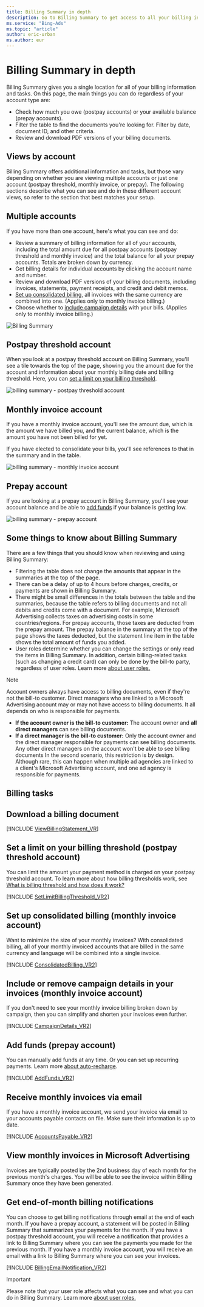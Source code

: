 ```yaml
---
title: Billing Summary in depth
description: Go to Billing Summary to get access to all your billing information and manage billing tasks, such as consolidating your bills, setting a limit on your billing threshold, and adding prepaid funds.
ms.service: "Bing-Ads"
ms.topic: "article"
author: eric-urban
ms.author: eur
---
```


# Billing Summary in depth

Billing Summary gives you a single location for all of your billing information and tasks. On this page, the main things you can do regardless of your account type are:
- Check how much you owe (postpay accounts) or your available balance (prepay accounts).
- Filter the table to find the documents you're looking for. Filter by date, document ID, and other criteria.
- Review and download PDF versions of your billing documents.

## Views by account

Billing Summary offers additional information and tasks, but those vary depending on whether you are viewing multiple accounts or just one account (postpay threshold, monthly invoice, or prepay). The following sections describe what you can see and do in these different account views, so refer to the section that best matches your setup.

## Multiple accounts
If you have more than one account, here's what you can see and do:

- Review a summary of billing information for all of your accounts, including the total amount due for all postpay accounts (postpay threshold and monthly invoice) and the total balance for all your prepay accounts. Totals are broken down by currency.
- Get billing details for individual accounts by clicking the account name and number.
- Review and download PDF versions of your billing documents, including invoices, statements, payment receipts, and credit and debit memos.
- [Set up consolidated billing](#consolidated), all invoices with the same currency are combined into one. (Applies only to monthly invoice billing.)
- Choose whether to [include campaign details](#campdetails) with your bills. (Applies only to monthly invoice billing.)

![Billing Summary](../images/BA_ScreenCap_BillingTab.png)
## Postpay threshold account
When you look at a postpay threshold account on Billing Summary, you'll see a tile towards the top of the page, showing you the amount due for the account and information about your monthly billing date and billing threshold. Here, you can [set a limit on your billing threshold](#limit).

![billing summary - postpay threshold account](../images/BA_ScreenCap_BillingTab_Postpay.png)
## Monthly invoice account
If you have a monthly invoice account, you'll see the amount due, which is the amount we have billed you, and the current balance, which is the amount you have not been billed for yet.

If you have elected to consolidate your bills, you'll see references to that in the summary and in the table.

![billing summary - monthly invoice account](../images/BA_ScreenCap_BillingTab_Invoice.png)
## Prepay account
If you are looking at a prepay account in Billing Summary, you'll see your account balance and be able to [add funds](#addfunds) if your balance is getting low.

![billing summary - prepay account](../images/BA_ScreenCap_BillingTab_Prepay.png)

## Some things to know about Billing Summary

There are a few things that you should know when reviewing and using Billing Summary:

- Filtering the table does not change the amounts that appear in the summaries at the top of the page.
- There can be a delay of up to 4 hours before charges, credits, or payments are shown in Billing Summary.
- There might be small differences in the totals between the table and the summaries, because the table refers to billing documents and not all debits and credits come with a document. For example, Microsoft Advertising collects taxes on advertising costs in some countries/regions. For prepay accounts, those taxes are deducted from the prepay amount. The prepay balance in the summary at the top of the page shows the taxes deducted, but the statement line item in the table shows the total amount of funds you added.
- User roles determine whether you can change the settings or only read the items in Billing Summary. In addition, certain billing-related tasks (such as changing a credit card) can only be done by the bill-to party, regardless of user roles. Learn more [about user roles.](./hlp_BA_CONC_SSUserRoles.md)

> [!NOTE]
> Account owners always have access to billing documents, even if they're not the bill-to customer. Direct managers who are linked to a Microsoft Advertising account may or may not have access to billing documents. It all depends on who is responsible for payments.
> 
> - **If the account owner is the bill-to customer:** The account owner and **all direct managers** can see billing documents.
> - **If a direct manager is the bill-to customer:** Only the account owner and the direct manager responsible for payments can see billing documents. Any other direct managers on the account won't be able to see billing documents
> In the second scenario, this restriction is by design. Although rare, this can happen when multiple ad agencies are linked to a client's Microsoft Advertising account, and one ad agency is responsible for payments.

## Billing tasks

## Download a billing document
[!INCLUDE [ViewBillingStatement_VR](./includes/ViewBillingStatement_VR.md)]
## Set a limit on your billing threshold (postpay threshold account)
You can limit the amount your payment method is charged on your postpay threshold account. To learn more about how billing thresholds work, see [What is billing threshold and how does it work?](./hlp_BA_CONC_BillingThreshold.md)

[!INCLUDE [SetLimitBillingThreshold_VR2](./includes/SetLimitBillingThreshold_VR2.md)]
## Set up consolidated billing (monthly invoice account)
Want to minimize the size of your monthly invoices? With consolidated billing, all of your monthly invoiced accounts that are billed in the same currency and language will be combined into a single invoice.

[!INCLUDE [ConsolidatedBilling_VR2](./includes/ConsolidatedBilling_VR2.md)]
## Include or remove campaign details in your invoices (monthly invoice account)
If you don't need to see your monthly invoice billing broken down by campaign, then you can simplify and shorten your invoices even further.

[!INCLUDE [CampaignDetails_VR2](./includes/CampaignDetails_VR2.md)]
## Add funds (prepay account)
You can manually add funds at any time. Or you can set up recurring payments. Learn more [about auto-recharge](./hlp_BA_PROC_AutoRecharge.md).

[!INCLUDE [AddFunds_VR2](./includes/AddFunds_VR2.md)]
## Receive monthly invoices via email
If you have a monthly invoice account, we send your invoice via email to your accounts payable contacts on file. Make sure their information is up to date.

[!INCLUDE [AccountsPayable_VR2](./includes/AccountsPayable_VR2.md)]
## View monthly invoices in Microsoft Advertising
Invoices are typically posted by the 2nd business day of each month for the previous month's charges. You will be able to see the invoice within Billing Summary once they have been generated.

## Get end-of-month billing notifications
You can choose to get billing notifications through email at the end of each month. If you have a prepay account, a statement will be posted in Billing Summary that summarizes your payments for the month. If you have a postpay threshold account, you will receive a notification that provides a link to Billing Summary where you can see the payments you made for the previous month. If you have a monthly invoice account, you will receive an email with a link to Billing Summary where you can see your invoices.

[!INCLUDE [BillingEmailNotification_VR2](./includes/BillingEmailNotification_VR2.md)]

> [!IMPORTANT]
> Please note that your user role affects what you can see and what you can do in Billing Summary. Learn more [about user roles.](./hlp_BA_CONC_SSUserRoles.md)


